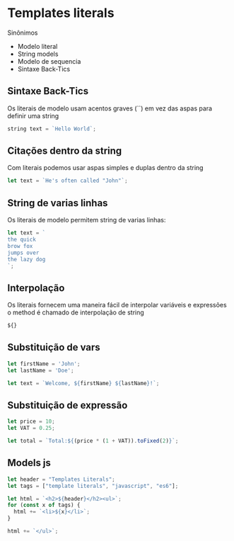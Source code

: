 # Templates literals

Sinônimos
- Modelo literal
- String models
- Modelo de sequencia
- Sintaxe Back-Tics

## Sintaxe Back-Tics
Os literais de modelo usam acentos graves (``) em vez das aspas para definir uma
string

~~~ javascript
string text = `Hello World`;
~~~

## Citações dentro da string

Com literais podemos usar aspas simples e duplas dentro da string

~~~ javascript
let text = `He's often called "John"`;
~~~

## String de varias linhas
Os literais de modelo permitem string de varias linhas:

~~~ javascript
let text = `
the quick
brow fox
jumps over
the lazy dog
`;
~~~

## Interpolação

Os literais fornecem uma maneira fácil de interpolar variáveis e expressões
o method é chamado de interpolação de string

~~~ javascript
${}
~~~

## Substituição de vars

~~~ javascript
let firstName = 'John';
let lastName = 'Doe';

let text = `Welcome, ${firstName} ${lastName}!`;
~~~


## Substituição de expressão

~~~ javascript
let price = 10;
let VAT = 0.25;

let total = `Total:${(price * (1 + VAT)).toFixed(2)}`;
~~~

## Models js

~~~ javascript
let header = "Templates Literals";
let tags = ["template literals", "javascript", "es6"];

let html = `<h2>${header}</h2><ul>`;
for (const x of tags) {
  html += `<li>${x}</li>`;
}

html += `</ul>`;
~~~

